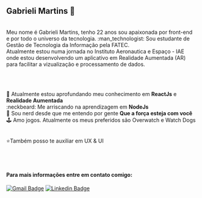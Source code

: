 ## Gabrieli Martins  :wave:
<br>
Meu nome é Gabrieli Martins, tenho 22 anos sou apaixonada por front-end e por todo o universo da tecnologia. :man_technologist:
Sou estudante de Gestão de Tecnologia da Informação pela FATEC. <br>
Atualmente estou numa jornada no Instituto Aeronautica e Espaço - IAE
onde estou desenvolvendo um aplicativo em Realidade Aumentada (AR) para facilitar a vizualização e processamento de dados.

<br><br>

:pushpin: Atualmente estou aprofundando meu conhecimento em **ReactJs** e **Realidade Aumentada**<br>
:neckbeard: Me arriscando na aprendizagem em **NodeJs**<br>
:vulcan_salute: Sou nerd desde que me entendo por gente **Que a força esteja com você**<br>
:joystick: Amo jogos. Atualmente os meus preferidos são Overwatch e Watch Dogs<br><br>

:star:Também posso te auxiliar em UX & UI


<br><br>
#### Para mais informações entre em contato comigo:
[![Gmail Badge](https://img.shields.io/badge/-martins.gabrieli.07.almeida@gmail.com-6633cc?style=flat-square&logo=Gmail&logoColor=white&link=mailto:martins.gabrieli.07.almeida@gmail.com)](mailto:martins.gabrieli.07.almeida@gmail.com)
[![Linkedin Badge](https://img.shields.io/badge/-Gabrieli%20Martins-6633cc?style=flat-square&logo=Linkedin&logoColor=white&link=https://www.linkedin.com/in/gabrieli-martins-9881ab157/)](https://www.linkedin.com/in/gabrieli-martins-9881ab157/) 
